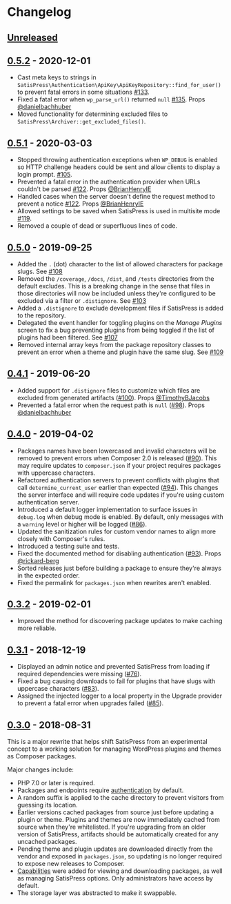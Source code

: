 # Changelog

## [Unreleased]

## [0.5.2] - 2020-12-01

* Cast meta keys to strings in `SatisPress\Authentication\ApiKey\ApiKeyRepository::find_for_user()` to prevent fatal errors in some situations [#133](https://github.com/cedaro/satispress/issues/133).
* Fixed a fatal error when `wp_parse_url()` returned `null` [#135](https://github.com/cedaro/satispress/pull/135). Props [@danielbachhuber](https://github.com/danielbachhuber)
* Moved functionality for determining excluded files to `SatisPress\Archiver::get_excluded_files()`.

## [0.5.1] - 2020-03-03

* Stopped throwing authentication exceptions when `WP_DEBUG` is enabled so HTTP challenge headers could be sent and allow clients to display a login prompt. [#105](https://github.com/cedaro/satispress/issues/105).
* Prevented a fatal error in the authentication provider when URLs couldn't be parsed [#122](https://github.com/cedaro/satispress/pull/122). Props [@BrianHenryIE](https://github.com/BrianHenryIE)
* Handled cases when the server doesn't define the request method to prevent a notice [#122](https://github.com/cedaro/satispress/pull/122). Props [@BrianHenryIE](https://github.com/BrianHenryIE)
* Allowed settings to be saved when SatisPress is used in multisite mode [#119](https://github.com/cedaro/satispress/issues/119).
* Removed a couple of dead or superfluous lines of code.

## [0.5.0] - 2019-09-25

* Added the `.` (dot) character to the list of allowed characters for package slugs. See [#108](https://github.com/cedaro/satispress/issues/108)
* Removed the `/coverage`, `/docs`, `/dist`, and `/tests` directories from the default excludes. This is a breaking change in the sense that files in those directories will now be included unless they're configured to be excluded via a filter or `.distignore`. See [#103](https://github.com/cedaro/satispress/issues/103)
* Added a `.distignore` to exclude development files if SatisPress is added to the repository.
* Delegated the event handler for toggling plugins on the *Manage Plugins* screen to fix a bug preventing plugins from being toggled if the list of plugins had been filtered. See [#107](https://github.com/cedaro/satispress/issues/107)
* Removed internal array keys from the package repository classes to prevent an error when a theme and plugin have the same slug. See [#109](https://github.com/cedaro/satispress/issues/109)

## [0.4.1] - 2019-06-20

* Added support for `.distignore` files to customize which files are excluded from generated artifacts ([#100](https://github.com/cedaro/satispress/issues/100)). Props [@TimothyBJacobs](https://github.com/TimothyBJacobs)
* Prevented a fatal error when the request path is `null` ([#98](https://github.com/cedaro/satispress/issues/98)). Props [@danielbachhuber](https://github.com/danielbachhuber)

## [0.4.0] - 2019-04-02

* Packages names have been lowercased and invalid characters will be removed to prevent errors when Composer 2.0 is released ([#90](https://github.com/cedaro/satispress/issues/90)). This may require updates to `composer.json` if your project requires packages with uppercase characters.
* Refactored authentication servers to prevent conflicts with plugins that call `determine_current_user` earlier than expected ([#94](https://github.com/cedaro/satispress/issues/94)). This changes the server interface and will require code updates if you're using custom authentication server.
* Introduced a default logger implementation to surface issues in `debug.log` when debug mode is enabled. By default, only messages with a `warning` level or higher will be logged ([#86](https://github.com/cedaro/satispress/issues/86)). 
* Updated the sanitization rules for custom vendor names to align more closely with Composer's rules.
* Introduced a testing suite and tests.
* Fixed the documented method for disabling authentication ([#93](https://github.com/cedaro/satispress/pull/93)). Props [@rickard-berg](https://github.com/rickard-berg)
* Sorted releases just before building a package to ensure they're always in the expected order.
* Fixed the permalink for `packages.json` when rewrites aren't enabled.

## [0.3.2] - 2019-02-01

* Improved the method for discovering package updates to make caching more reliable.

## [0.3.1] - 2018-12-19

* Displayed an admin notice and prevented SatisPress from loading if required dependencies were missing ([#76](https://github.com/cedaro/satispress/issues/76)).
* Fixed a bug causing downloads to fail for plugins that have slugs with uppercase characters ([#83](https://github.com/cedaro/satispress/issues/83)).
* Assigned the injected logger to a local property in the Upgrade provider to prevent a fatal error when upgrades failed ([#85](https://github.com/cedaro/satispress/issues/85)).

## [0.3.0] - 2018-08-31

This is a major rewrite that helps shift SatisPress from an experimental concept to a working solution for managing WordPress plugins and themes as Composer packages.

Major changes include:

* PHP 7.0 or later is required.
* Packages and endpoints require [authentication](docs/security.md) by default.
* A random suffix is applied to the cache directory to prevent visitors from guessing its location.
* Earlier versions cached packages from source just before updating a plugin or theme. Plugins and themes are now immediately cached from source when they're whitelisted. If you're upgrading from an older version of SatisPress, artifacts should be automatically created for any uncached packages.
* Pending theme and plugin updates are downloaded directly from the vendor and exposed in `packages.json`, so updating is no longer required to expose new releases to Composer.
* [Capabilities](docs/security.md#capabilities) were added for viewing and downloading packages, as well as managing SatisPress options. Only administrators have access by default.
* The storage layer was abstracted to make it swappable.

[Unreleased]: https://github.com/cedaro/satispress/compare/v0.5.2...HEAD
[0.5.2]: https://github.com/cedaro/satispress/compare/v0.5.1...v0.5.2
[0.5.1]: https://github.com/cedaro/satispress/compare/v0.5.0...v0.5.1
[0.5.0]: https://github.com/cedaro/satispress/compare/v0.4.1...v0.5.0
[0.4.1]: https://github.com/cedaro/satispress/compare/v0.4.0...v0.4.1
[0.4.0]: https://github.com/cedaro/satispress/compare/v0.3.2...v0.4.0
[0.3.2]: https://github.com/cedaro/satispress/compare/v0.3.1...v0.3.2
[0.3.1]: https://github.com/cedaro/satispress/compare/v0.3.0...v0.3.1
[0.3.0]: https://github.com/cedaro/satispress/compare/v0.2.3...v0.3.0
